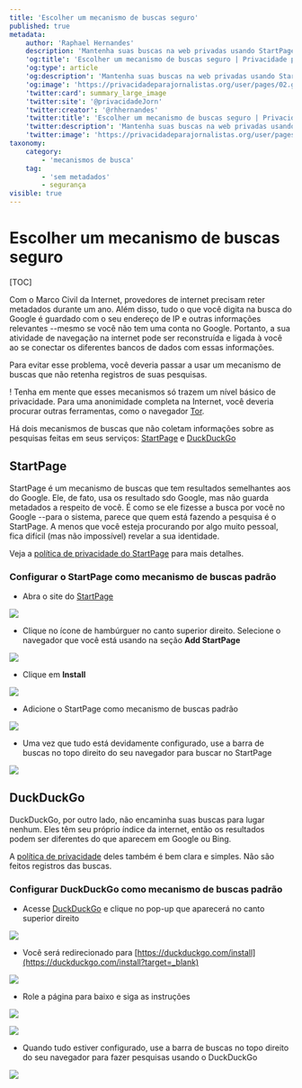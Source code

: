```yaml
---
title: 'Escolher um mecanismo de buscas seguro'
published: true
metadata:
    author: 'Raphael Hernandes'
    description: 'Mantenha suas buscas na web privadas usando StartPage e DuckDuckGo. Siga o guia para configurar esses serviços como padrão'
    'og:title': 'Escolher um mecanismo de buscas seguro | Privacidade para Jornalistas'
    'og:type': article
    'og:description': 'Mantenha suas buscas na web privadas usando StartPage e DuckDuckGo. Siga o guia para configurar esses serviços como padrão'
    'og:image': 'https://privacidadeparajornalistas.org/user/pages/02.guias/escolher-mecanismo-buscas-seguro/social.png'
    'twitter:card': summary_large_image
    'twitter:site': '@privacidadeJorn'
    'twitter:creator': '@rhhernandes'
    'twitter:title': 'Escolher um mecanismo de buscas seguro | Privacidade para Jornalistas'
    'twitter:description': 'Mantenha suas buscas na web privadas usando StartPage e DuckDuckGo. Siga o guia para configurar esses serviços como padrão'
    'twitter:image': 'https://privacidadeparajornalistas.org/user/pages/02.guias/escolher-mecanismo-buscas-seguro/social.png'
taxonomy:
    category:
        - 'mecanismos de busca'
    tag:
        - 'sem metadados'
        - segurança
visible: true
---
```


# Escolher um mecanismo de buscas seguro

[TOC]

Com o Marco Civil da Internet, provedores de internet precisam reter metadados durante um ano. Além disso, tudo o que você digita na busca do Google é guardado com o seu endereço de IP e outras informações relevantes --mesmo se você não tem uma conta no Google. Portanto, a sua atividade de navegação na internet pode ser reconstruída e ligada à você ao se conectar os diferentes bancos de dados com essas informações.

Para evitar esse problema, você deveria passar a usar um mecanismo de buscas que não retenha registros de suas pesquisas.

! Tenha em mente que esses mecanismos só trazem um nível básico de privacidade. Para uma anonimidade completa na Internet, você deveria procurar outras ferramentas, como o navegador [Tor](https://www.torproject.org/download/download-easy.html.en).

Há dois mecanismos de buscas que não coletam informações sobre as pesquisas feitas em seus serviços: [StartPage](https://www.startpage.com?target=_blank) e [DuckDuckGo](https://duckduckgo.com?target=_blank)

## StartPage

StartPage é um mecanismo de buscas que tem resultados semelhantes aos do Google. Ele, de fato, usa os resultado sdo Google, mas não guarda metadados a respeito de você. É como se ele fizesse a busca por você no Google --para o sistema, parece que quem está fazendo a pesquisa é o StartPage. A menos que você esteja procurando por algo muito pessoal, fica difícil (mas não impossível) revelar a sua identidade.

Veja a [política de privacidade do StartPage](https://www.startpage.com/por/privacy-policy.html?target=_blank) para mais detalhes.

### Configurar o StartPage como mecanismo de buscas padrão

* Abra o site do [StartPage](https://www.startpage.com?target=_blank) 

![](startpage-1.png?lightbox=1024&cropResize=600,600)

* Clique no ícone de hambúrguer no canto superior direito. Selecione o navegador que você está usando na seção **Add StartPage**

![](startpage-2.png?lightbox=1024&cropResize=600,600)

* Clique em **Install**

![](startpage-3.png?lightbox=1024&cropResize=600,600)

* Adicione o StartPage como mecanismo de buscas padrão

![](startpage-4.png?lightbox=1024&cropResize=600,600)

* Uma vez que tudo está devidamente configurado, use a barra de buscas no topo direito do seu navegador para buscar no StartPage

![](startpage-5.png?lightbox=1024&cropResize=600,600)

## DuckDuckGo

DuckDuckGo, por outro lado, não encaminha suas buscas para lugar nenhum. Eles têm seu próprio índice da internet, então os resultados podem ser diferentes do que aparecem em Google ou Bing.

A [política de privacidade](https://duckduckgo.com/privacy?target=_blank) deles também é bem clara e simples. Não são feitos registros das buscas.

### Configurar DuckDuckGo como mecanismo de buscas padrão

* Acesse [DuckDuckGo](https://duckduckgo.com?target=_blank) e clique no pop-up que aparecerá no canto superior direito

![](ddg-1.png?lightbox=1024&cropResize=600,600)

* Você será redirecionado para [https://duckduckgo.com/install](https://duckduckgo.com/install?target=_blank)

![](ddg-2.png?lightbox=1024&cropResize=600,600)

* Role a página para baixo e siga as instruções

![](ddg-3.png?lightbox=1024&cropResize=600,600)

![](ddg-4.png?lightbox=1024&cropResize=600,600)

* Quando tudo estiver configurado, use a barra de buscas no topo direito do seu navegador para fazer pesquisas usando o DuckDuckGo

![](ddg-5.png?lightbox=1024&cropResize=600,600)